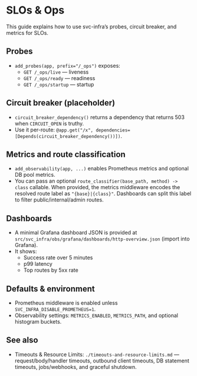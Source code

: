 # SLOs & Ops

This guide explains how to use svc-infra’s probes, circuit breaker, and metrics for SLOs.

## Probes

- `add_probes(app, prefix="/_ops")` exposes:
  - `GET /_ops/live` — liveness
  - `GET /_ops/ready` — readiness
  - `GET /_ops/startup` — startup

## Circuit breaker (placeholder)

- `circuit_breaker_dependency()` returns a dependency that returns 503 when `CIRCUIT_OPEN` is truthy.
- Use it per-route: `@app.get("/x", dependencies=[Depends(circuit_breaker_dependency())])`.

## Metrics and route classification

- `add_observability(app, ...)` enables Prometheus metrics and optional DB pool metrics.
- You can pass an optional `route_classifier(base_path, method) -> class` callable. When provided, the metrics middleware encodes the resolved route label as `"{base}|{class}"`. Dashboards can split this label to filter public/internal/admin routes.

## Dashboards

- A minimal Grafana dashboard JSON is provided at `src/svc_infra/obs/grafana/dashboards/http-overview.json` (import into Grafana).
- It shows:
  - Success rate over 5 minutes
  - p99 latency
  - Top routes by 5xx rate

## Defaults & environment

- Prometheus middleware is enabled unless `SVC_INFRA_DISABLE_PROMETHEUS=1`.
- Observability settings: `METRICS_ENABLED`, `METRICS_PATH`, and optional histogram buckets.

## See also

- Timeouts & Resource Limits: `./timeouts-and-resource-limits.md` — request/body/handler timeouts, outbound client timeouts, DB statement timeouts, jobs/webhooks, and graceful shutdown.
